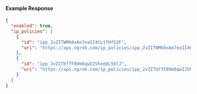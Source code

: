 <!-- Code generated for API Clients. DO NOT EDIT. -->
#### Example Response
```json
{
  "enabled": true,
  "ip_policies": [
    {
      "id": "ipp_2vZITWM60xAe7eaII4CLtfHfS2F",
      "uri": "https://api.ngrok.com/ip_policies/ipp_2vZITWM60xAe7eaII4CLtfHfS2F"
    },
    {
      "id": "ipp_2vZITbffFB9m6qwI2VhxeDL5OlJ",
      "uri": "https://api.ngrok.com/ip_policies/ipp_2vZITbffFB9m6qwI2VhxeDL5OlJ"
    }
  ]
}
